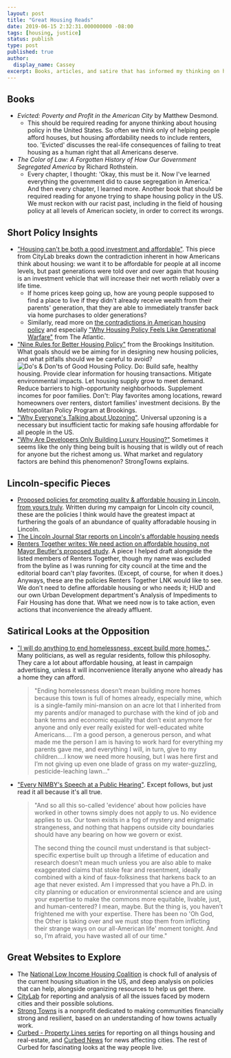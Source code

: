 ```yaml
---
layout: post
title: "Great Housing Reads"
date: 2019-06-15 2:32:31.000000000 -08:00
tags: [housing, justice]
status: publish
type: post
published: true
author:
  display_name: Cassey
excerpt: Books, articles, and satire that has informed my thinking on housing policy over the years, and put my intuitions into words.
---
```


## Books
- _Evicted: Poverty and Profit in the American City_ by Matthew Desmond. 
  - This should be required reading for anyone thinking about housing policy in the United States. So often we think only of helping people afford houses, but housing affordability needs to include renters, too. 'Evicted' discusses the real-life consequences of failing to treat housing as a human right that all Americans deserve.
- _The Color of Law: A Forgotten History of How Our Government Segregated America_ by Richard Rothstein. 
  - Every chapter, I thought: 'Okay, this must be it. Now I've learned everything the government did to cause segregation in America.' And then every chapter, I learned more. Another book that should be required reading for anyone trying to shape housing policy in the US. We must reckon with our racist past, including in the field of housing policy at all levels of American society, in order to correct its wrongs.

## Short Policy Insights
- ["Housing can't be both a good investment and affordable"](https://www.citylab.com/perspective/2018/11/housing-cant-both-be-a-good-investment-and-be-affordable/574813/). This piece from CityLab breaks down the contradiction inherent in how Americans think about housing: we want it to be affordable for people at all income levels, but past generations were told over and over again that housing is an investment vehicle that will increase their net worth reliably over a life time. 
  - If home prices keep going up, how are young people supposed to find a place to live if they didn't already receive wealth from their parents' generation, that they are able to immediately transfer back via home purchases to older generations? 
  - Similarly, read more on [the contradictions in American housing policy](https://www.theatlantic.com/business/archive/2015/10/american-housing-policy-contradictions/410332/) and especially ["Why Housing Policy Feels Like Generational Warfare"](https://www.theatlantic.com/technology/archive/2019/06/why-millennials-cant-afford-buy-house/591532/) from The Atlantic.
- ["Nine Rules for Better Housing Policy"](https://www.brookings.edu/blog/the-avenue/2018/05/02/nine-rules-for-better-housing-policy/) from the Brookings Insititution. What goals should we be aiming for in designing new housing policies, and what pitfalls should we be careful to avoid? ![Do's & Don'ts of Good Housing Policy. Do: Build safe, healthy housing. Provide clear information for housing transactions. Mitigate environmental impacts. Let housing supply grow to meet demand. Reduce barriers to high-opportunity neighborhoods. Supplement incomes for poor families. Don't: Play favorites among locations, reward homeowners over renters, distort families' investment decisions. By the Metropolitan Policy Program at Brookings.](https://i1.wp.com/www.brookings.edu/wp-content/uploads/2018/05/2018-05-02_fig1_dos-and-donts-of-good-housing-policy_schuetz.jpg?w=768&crop=0,0px,100,9999px&ssl=1)
 - ["Why Everyone's Talking about Upzoning"](https://ggwash.org/view/72501/why-everyones-talking-about-upzoning-environment-equity). Universal upzoning is a necessary but insufficient tactic for making safe housing affordable for all people in the US. 
 - ["Why Are Developers Only Building Luxury Housing?"](https://www.strongtowns.org/journal/2018/7/25/why-are-developers-only-building-luxury-housing) Sometimes it seems like the only thing being built is housing that is wildly out of reach for anyone but the richest among us. What market and regulatory factors are behind this phenomenon? StrongTowns explains. 
 
 ## Lincoln-specific Pieces
 - [Proposed policies for promoting quality & affordable housing in Lincoln, from yours truly](https://medium.com/@CasseyLNK/affordable-housing-in-lincoln-my-plans-3d32d143b305). Written during my campaign for Lincoln city council, these are the policies I think would have the greatest impact at furthering the goals of an abundance of quality afforadable housing in Lincoln. 
 - [The Lincoln Journal Star reports on Lincoln's affordable housing needs](https://journalstar.com/news/local/govt-and-politics/lincoln-needs-more-affordable-rentals-feds-say-here-s-what/article_6a719ca9-3fb8-5547-bfd0-1c2b731b9539.html)
 - [Renters Together writes: We need action on affordable housing, not Mayor Beutler's proposed study](https://journalstar.com/opinion/columnists/local-view-affordable-housing-not-study-needed/article_bd54b331-fb2c-572d-bbd1-51b9393c9b17.html). A piece I helped draft alongside the listed members of Renters Together, though my name was excluded from the byline as I was running for city council at the time and the editorial board can't play favorites. (Except, of course, for when it does.) Anyways, these are the policies Renters Together LNK would like to see. We don't need to define affordable housing or who needs it; HUD and our own Urban Development department's Analysis of Impediments to Fair Housing has done that. What we need now is to take action, even actions that inconvenience the already affluent. 

## Satirical Looks at the Opposition
 - ["I will do anything to end homelessness, except build more homes."](https://www.mcsweeneys.net/articles/i-will-do-anything-to-end-homelessness-except-build-more-homes). Many politicians, as well as regular residents, follow this philosophy. They care a lot about affordable housing, at least in campaign advertising, unless it will inconvenience literally anyone who already has a home they can afford. 
   > "Ending homelessness doesn’t mean building more homes because this town is full of homes already, especially mine, which is a single-family mini-mansion on an acre lot that I inherited from my parents and/or managed to purchase with the kind of job and bank terms and economic equality that don’t exist anymore for anyone and only ever really existed for well-educated white Americans.... I’m a good person, a generous person, and what made me the person I am is having to work hard for everything my parents gave me, and everything I will, in turn, give to my children....I know we need more housing, but I was here first and I’m not giving up even one blade of grass on my water-guzzling, pesticide-leaching lawn..."
 - ["Every NIMBY's Speech at a Public Hearing"](https://www.mcsweeneys.net/articles/every-nimbys-speech-at-a-public-hearing). Except follows, but just read it all because it's all true.
   > "And so all this so-called 'evidence' about how policies have worked in other towns simply does not apply to us. No evidence applies to us. Our town exists in a fog of mystery and enigmatic strangeness, and nothing that happens outside city boundaries should have any bearing on how we govern or exist.
   > 
    > The second thing the council must understand is that subject-specific expertise built up through a lifetime of education and research doesn’t mean much unless you are also able to make exaggerated claims that stoke fear and resentment, ideally combined with a kind of faux-folksiness that harkens back to an age that never existed. Am I impressed that you have a Ph.D. in city planning or education or environmental science and are using your expertise to make the commons more equitable, livable, just, and human-centered? I mean, maybe. But the thing is, you haven’t frightened me with your expertise. There has been no 'Oh God, the Other is taking over and we must stop them from inflicting their strange ways on our all-American life' moment tonight. And so, I’m afraid, you have wasted all of our time."

## Great Websites to Explore
- The [National Low Income Housing Coalition](https://nlihc.org/) is chock full of analysis of the current housing situation in the US, and deep analysis on policies that can help, alongside organizing resources to help us get there.
- [CityLab](https://www.citylab.com/) for reporting and analysis of all the issues faced by modern cities and their possible solutions.
- [Strong Towns](https://www.strongtowns.org/) is a nonprofit dedicated to making communities financially strong and resilient, based on an understanding of how towns actually work. 
- [Curbed - Property Lines series](https://www.curbed.com/property-lines) for reporting on all things housing and real-estate, and [Curbed News](https://www.curbed.com/news) for news affecting cities. The rest of Curbed for fascinating looks at the way people live.
